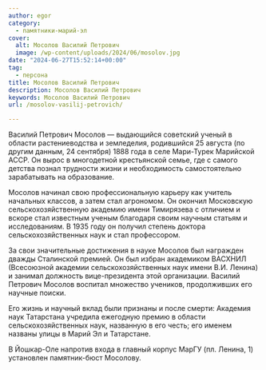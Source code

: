 ```yaml
---
author: egor
category:
  - памятники-марий-эл
cover:
  alt: Мосолов Василий Петрович
  image: /wp-content/uploads/2024/06/mosolov.jpg
date: "2024-06-27T15:52:14+00:00"
tag:
  - персона
title: Мосолов Василий Петрович
description: Мосолов Василий Петрович
keywords: Мосолов Василий Петрович
url: /mosolov-vasilij-petrovich/

---
```

Василий Петрович Мосолов — выдающийся советский ученый в области растениеводства и земледелия, родившийся 25 августа (по другим данным, 24 сентября) 1888 года в селе Мари-Турек Марийской АССР. Он вырос в многодетной крестьянской семье, где с самого детства познал трудности жизни и необходимость самостоятельно зарабатывать на образование.

Мосолов начинал свою профессиональную карьеру как учитель начальных классов, а затем стал агрономом. Он окончил Московскую сельскохозяйственную академию имени Тимирязева с отличием и вскоре стал известным ученым благодаря своим научным статьям и исследованиям. В 1935 году он получил степень доктора сельскохозяйственных наук и стал профессором.

За свои значительные достижения в науке Мосолов был награжден дважды Сталинской премией. Он был избран академиком ВАСХНИЛ (Всесоюзной академии сельскохозяйственных наук имени В.И. Ленина) и занимал должность вице-президента этой организации. Василий Петрович Мосолов воспитал множество учеников, продолживших его научные поиски.

Его жизнь и научный вклад были признаны и после смерти: Академия наук Татарстана учредила ежегодную премию в области сельскохозяйственных наук, названную в его честь; его именем названы улицы в Марий Эл и Татарстане.

В Йошкар-Оле напротив входа в главный корпус МарГУ (пл. Ленина, 1) установлен памятник-бюст Мосолову.
